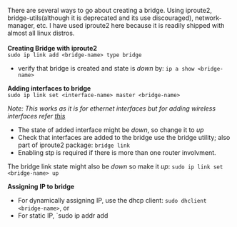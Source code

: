 There are several ways to go about creating a bridge. Using iproute2, bridge-utils(although it is deprecated and its use discouraged), network-manager, etc. I have used iproute2 here because it is readily shipped with almost all linux distros.<br>
<br>**Creating Bridge with iproute2**
<br>`sudo ip link add <bridge-name> type bridge`
- verify that bridge is created and state is *down* by: `ip a show <bridge-name>`

**Adding interfaces to bridge**
<br>`sudo ip link set <interface-name> master <bridge-name>`

*Note: This works as it is for ethernet interfaces but for adding wireless interfaces refer <a href=https://wiki.debian.org/BridgeNetworkConnections#Bridging_with_a_wireless_NIC>this</a>*
- The state of added interface might be *down*, so change it to *up*
- Check that interfaces are added to the bridge use the bridge utility; also part of iproute2 package: `bridge link`
- Enabling stp is required if there is more than one router involvment.

The bridge link state might also be *down* so make it *up*: `sudo ip link set <bridge-name> up`

**Assigning IP to bridge**
- For dynamically assigning IP, use the dhcp client: `sudo dhclient <bridge-name>`, or
- For static IP, `sudo ip addr add <bridge-name> <desired-ip>

